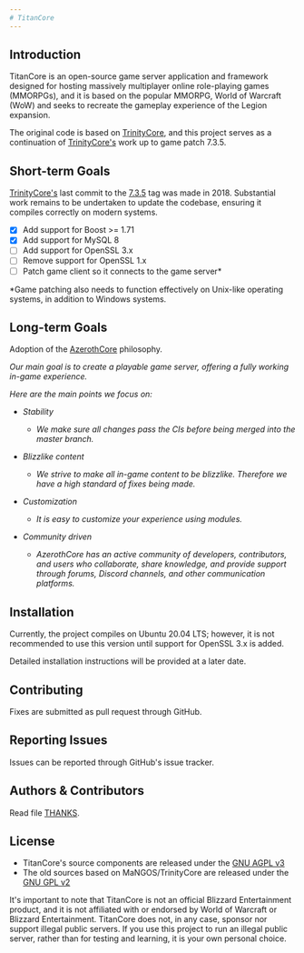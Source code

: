 ```yaml
---
# TitanCore
---
```


## Introduction

TitanCore is an open-source game server application and framework designed for hosting massively multiplayer online role-playing games (MMORPGs), and it is based on the popular MMORPG, World of Warcraft (WoW) and seeks to recreate the gameplay experience of the Legion expansion. 

The original code is based on [TrinityCore](https://github.com/TrinityCore/TrinityCore), and this project serves as a continuation of [TrinityCore's](https://github.com/TrinityCore/TrinityCore) work up to game patch 7.3.5.

## Short-term Goals

[TrinityCore's](https://github.com/TrinityCore/TrinityCore) last commit to the [7.3.5](https://github.com/TrinityCore/TrinityCore/tree/7.3.5/26972) tag was made in 2018. Substantial work remains to be undertaken to update the codebase, ensuring it compiles correctly on modern systems.

- [x] Add support for Boost >= 1.71
- [x] Add support for MySQL 8
- [ ] Add support for OpenSSL 3.x
- [ ] Remove support for OpenSSL 1.x
- [ ] Patch game client so it connects to the game server*

*Game patching also needs to function effectively on Unix-like operating systems, in addition to Windows systems.

## Long-term Goals

Adoption of the [AzerothCore](https://github.com/azerothcore/azerothcore-wotlk) philosophy.

*Our main goal is to create a playable game server, offering a fully working in-game experience.*

*Here are the main points we focus on:*

- *Stability*
    - *We make sure all changes pass the CIs before being merged into the master branch.*

- *Blizzlike content*
    - *We strive to make all in-game content to be blizzlike. Therefore we have a high standard of fixes being made.*

- *Customization*
    - *It is easy to customize your experience using modules.*

- *Community driven*
    - *AzerothCore has an active community of developers, contributors, and users who collaborate, share knowledge, and provide support through forums, Discord channels, and other communication platforms.*

## Installation

Currently, the project compiles on Ubuntu 20.04 LTS; however, it is not recommended to use this version until support for OpenSSL 3.x is added.

Detailed installation instructions will be provided at a later date.

## Contributing

Fixes are submitted as pull request through GitHub.

## Reporting Issues

Issues can be reported through GitHub's issue tracker. 

## Authors & Contributors

Read file [THANKS](THANKS).

## License

- TitanCore's source components are released under the [GNU AGPL v3](https://www.gnu.org/licenses/agpl-3.0.en.html)
- The old sources based on MaNGOS/TrinityCore are released under the [GNU GPL v2](https://www.gnu.org/licenses/old-licenses/gpl-2.0.en.html)

It's important to note that TitanCore is not an official Blizzard Entertainment product, and it is not affiliated with or endorsed by World of Warcraft or Blizzard Entertainment. TitanCore does not, in any case, sponsor nor support illegal public servers. If you use this project to run an illegal public server, rather than for testing and learning, it is your own personal choice.